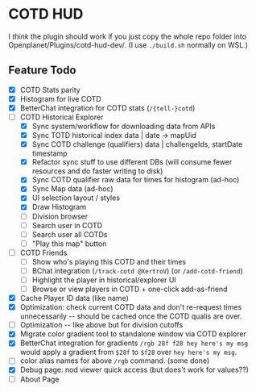 # COTD HUD

I *think* the plugin should work if you just copy the whole repo folder into Openplanet/Plugins/cotd-hud-dev/. (I use `./build.sh` normally on WSL.)

## Feature Todo

- [x] COTD Stats parity
- [x] Histogram for live COTD
- [x] BetterChat integration for COTD stats (`/{tell-}cotd`)
- [ ] COTD Historical Explorer
    - [x] Sync system/workflow for downloading data from APIs
    - [x] Sync TOTD historical index data | date -> mapUid
    - [x] Sync COTD challenge (qualifiers) data | challengeIds, startDate timestamp
    - [x] Refactor sync stuff to use different DBs (will consume fewer resources and do faster writing to disk)
    - [x] Sync COTD qualifier raw data for times for histogram (ad-hoc)
    - [x] Sync Map data (ad-hoc)
    - [x] UI selection layout / styles
    - [x] Draw Histogram
    - [ ] Division browser
    - [ ] Search user in COTD
    - [ ] Search user all COTDs
    - [ ] "Play this map" button
- [ ] COTD Friends
  - [ ] Show who's playing this COTD and their times
  - [ ] BChat integration (`/track-cotd @XertroV`) (or `/add-cotd-friend`)
  - [ ] Highlight the player in historical/explorer UI
  - [ ] Browse or view players in COTD + one-click add-as-friend
- [x] Cache Player ID data (like name)
- [x] Optimization: check current COTD data and don't re-request times unnecessarily -- should be cached once the COTD qualis are over.
- [ ] Optimization -- like above but for division cutoffs
- [x] Migrate color gradient tool to standalone window via COTD explorer
- [x] BetterChat integration for gradients `/rgb 28f f28 hey here's my msg` would apply a gradient from `$28f` to `$f28` over `hey here's my msg`.
- [ ] color alias names for above `/rgb` command. (some done)
- [x] Debug page: nod viewer quick access (but does't work for values??)
- [ ] About Page

